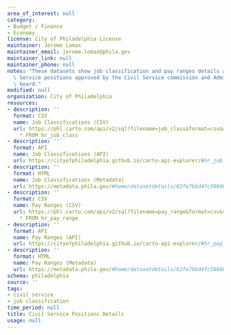 ```yaml
---
area_of_interest: null
category:
- Budget / Finance
- Economy
license: City of Philadelphia License
maintainer: Jerome Lomax
maintainer_email: jerome.lomax@phila.gov
maintainer_link: null
maintainer_phone: null
notes: "These datasets show job classification and pay ranges details about Civil\
  \ Service positions approved by the Civil Service commission and Administrative\
  \ board."
modified: null
organization: City of Philadelphia
resources:
- description: ''
  format: CSV
  name: Job Classifications (CSV)
  url: https://phl.carto.com/api/v2/sql?filename=job_class&format=csv&skipfields=cartodb_id,the_geom,the_geom_webmercator&q=SELECT
    * FROM hr_job_class
- description: ''
  format: API
  name: Job Classifications (API)
  url: https://cityofphiladelphia.github.io/carto-api-explorer/#hr_job_class
- description: ''
  format: HTML
  name: Job Classifications (Metadata)
  url: https://metadata.phila.gov/#home/datasetdetails/62fe7bbd4fc5860021be5c87/representationdetails/62fe7d383bf07a0021232f6b/
- description: ''
  format: CSV
  name: Pay Ranges (CSV)
  url: https://phl.carto.com/api/v2/sql?filename=pay_range&format=csv&skipfields=cartodb_id,the_geom,the_geom_webmercator&q=SELECT
    * FROM hr_pay_range
- description: ''
  format: API
  name: Pay Ranges (API)
  url: https://cityofphiladelphia.github.io/carto-api-explorer/#hr_pay_range
- description: ''
  format: HTML
  name: Pay Ranges (Metadata)
  url: https://metadata.phila.gov/#home/datasetdetails/62fe7bbd4fc5860021be5c87/representationdetails/630651053330120025907856/
schema: philadelphia
source: ''
tags: 
- civil service
- job classification
time_period: null
title: Civil Service Positions Details
usage: null
---
```

